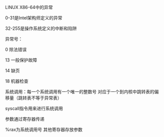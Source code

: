 LINUX X86-64中的异常

0-31是Intel架构师定义的异常

32-255是操作系统定义的中断和陷阱

异常号：

0 除法错误

13 一般保护故障

14 缺页

18 机器检查

系统调用：每一个系统调用有一个唯一的整数号 对应于一个到内核中跳转表的偏移量（跳转表不等于异常表）



syscall指令用来进行系统调用

参数通过寄存器传递

%rax为系统调用号 其他寄存器存放参数